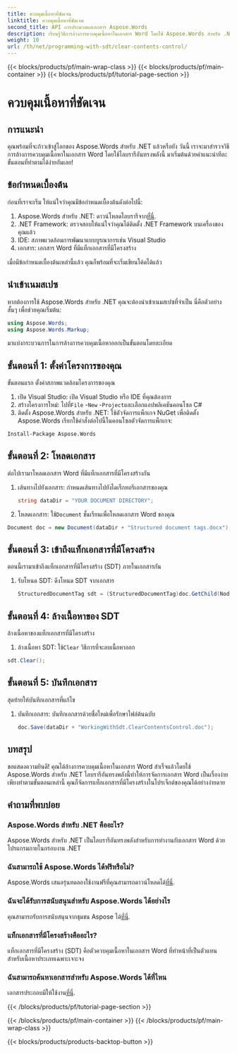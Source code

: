 ```yaml
---
title: ควบคุมเนื้อหาที่ชัดเจน
linktitle: ควบคุมเนื้อหาที่ชัดเจน
second_title: API การประมวลผลเอกสาร Aspose.Words
description: เรียนรู้วิธีการล้างการควบคุมเนื้อหาในเอกสาร Word โดยใช้ Aspose.Words สำหรับ .NET พร้อมคู่มือทีละขั้นตอนของเรา
weight: 10
url: /th/net/programming-with-sdt/clear-contents-control/
---
```


{{< blocks/products/pf/main-wrap-class >}}
{{< blocks/products/pf/main-container >}}
{{< blocks/products/pf/tutorial-page-section >}}

# ควบคุมเนื้อหาที่ชัดเจน

## การแนะนำ

คุณพร้อมที่จะก้าวเข้าสู่โลกของ Aspose.Words สำหรับ .NET แล้วหรือยัง วันนี้ เราจะมาสำรวจวิธีการล้างการควบคุมเนื้อหาในเอกสาร Word โดยใช้ไลบรารีอันทรงพลังนี้ มาเริ่มต้นด้วยคำแนะนำทีละขั้นตอนที่ทำตามได้ง่ายกันเลย!

## ข้อกำหนดเบื้องต้น

ก่อนที่เราจะเริ่ม ให้แน่ใจว่าคุณมีข้อกำหนดเบื้องต้นดังต่อไปนี้:

1.  Aspose.Words สำหรับ .NET: ดาวน์โหลดไลบรารีจาก[ที่นี่](https://releases.aspose.com/words/net/).
2. .NET Framework: ตรวจสอบให้แน่ใจว่าคุณได้ติดตั้ง .NET Framework บนเครื่องของคุณแล้ว
3. IDE: สภาพแวดล้อมการพัฒนาแบบบูรณาการเช่น Visual Studio
4. เอกสาร: เอกสาร Word ที่มีแท็กเอกสารที่มีโครงสร้าง

เมื่อมีข้อกำหนดเบื้องต้นเหล่านี้แล้ว คุณก็พร้อมที่จะเริ่มเขียนโค้ดได้แล้ว

## นำเข้าเนมสเปซ

หากต้องการใช้ Aspose.Words สำหรับ .NET คุณจะต้องนำเข้าเนมสเปซที่จำเป็น นี่คือตัวอย่างสั้นๆ เพื่อช่วยคุณเริ่มต้น:

```csharp
using Aspose.Words;
using Aspose.Words.Markup;
```

มาแบ่งกระบวนการในการล้างการควบคุมเนื้อหาออกเป็นขั้นตอนโดยละเอียด

## ขั้นตอนที่ 1: ตั้งค่าโครงการของคุณ

ขั้นตอนแรก ตั้งค่าสภาพแวดล้อมโครงการของคุณ

1. เปิด Visual Studio: เปิด Visual Studio หรือ IDE ที่คุณต้องการ
2.  สร้างโครงการใหม่: ไปที่`File` -`New` -`Project`และเลือกแอปพลิเคชันคอนโซล C#
3. ติดตั้ง Aspose.Words สำหรับ .NET: ใช้ตัวจัดการแพ็กเกจ NuGet เพื่อติดตั้ง Aspose.Words เรียกใช้คำสั่งต่อไปนี้ในคอนโซลตัวจัดการแพ็กเกจ:
```sh
Install-Package Aspose.Words
```

## ขั้นตอนที่ 2: โหลดเอกสาร

ต่อไปเรามาโหลดเอกสาร Word ที่มีแท็กเอกสารที่มีโครงสร้างกัน

1. เส้นทางไปยังเอกสาร: กำหนดเส้นทางไปยังไดเร็กทอรีเอกสารของคุณ
   ```csharp
   string dataDir = "YOUR DOCUMENT DIRECTORY";
   ```
2.  โหลดเอกสาร: ใช้`Document` ชั้นเรียนเพื่อโหลดเอกสาร Word ของคุณ
   ```csharp
   Document doc = new Document(dataDir + "Structured document tags.docx");
   ```

## ขั้นตอนที่ 3: เข้าถึงแท็กเอกสารที่มีโครงสร้าง

ตอนนี้เรามาเข้าถึงแท็กเอกสารที่มีโครงสร้าง (SDT) ภายในเอกสารกัน

1. รับโหนด SDT: ดึงโหนด SDT จากเอกสาร
   ```csharp
   StructuredDocumentTag sdt = (StructuredDocumentTag)doc.GetChild(NodeType.StructuredDocumentTag, 0, true);
   ```

## ขั้นตอนที่ 4: ล้างเนื้อหาของ SDT

ล้างเนื้อหาของแท็กเอกสารที่มีโครงสร้าง

1.  ล้างเนื้อหา SDT: ใช้`Clear` วิธีการที่จะลบเนื้อหาออก
   ```csharp
   sdt.Clear();
   ```

## ขั้นตอนที่ 5: บันทึกเอกสาร

สุดท้ายให้บันทึกเอกสารที่แก้ไข

1. บันทึกเอกสาร: บันทึกเอกสารด้วยชื่อใหม่เพื่อรักษาไฟล์ต้นฉบับ
   ```csharp
   doc.Save(dataDir + "WorkingWithSdt.ClearContentsControl.doc");
   ```

## บทสรุป

ขอแสดงความยินดี! คุณได้ล้างการควบคุมเนื้อหาในเอกสาร Word สำเร็จแล้วโดยใช้ Aspose.Words สำหรับ .NET ไลบรารีอันทรงพลังนี้ทำให้การจัดการเอกสาร Word เป็นเรื่องง่าย เพียงทำตามขั้นตอนเหล่านี้ คุณก็จัดการแท็กเอกสารที่มีโครงสร้างในโปรเจ็กต์ของคุณได้อย่างง่ายดาย

## คำถามที่พบบ่อย

### Aspose.Words สำหรับ .NET คืออะไร?

Aspose.Words สำหรับ .NET เป็นไลบรารีอันทรงพลังสำหรับการทำงานกับเอกสาร Word ด้วยโปรแกรมภายในกรอบงาน .NET

### ฉันสามารถใช้ Aspose.Words ได้ฟรีหรือไม่?

 Aspose.Words เสนอรุ่นทดลองใช้งานฟรีที่คุณสามารถดาวน์โหลดได้[ที่นี่](https://releases.aspose.com/).

### ฉันจะได้รับการสนับสนุนสำหรับ Aspose.Words ได้อย่างไร

 คุณสามารถรับการสนับสนุนจากชุมชน Aspose ได้[ที่นี่](https://forum.aspose.com/c/words/8).

### แท็กเอกสารที่มีโครงสร้างคืออะไร?

แท็กเอกสารที่มีโครงสร้าง (SDT) คือตัวควบคุมเนื้อหาในเอกสาร Word ที่ทำหน้าที่เป็นตัวแทนสำหรับเนื้อหาประเภทเฉพาะเจาะจง

### ฉันสามารถค้นหาเอกสารสำหรับ Aspose.Words ได้ที่ไหน

 เอกสารประกอบมีให้ใช้งาน[ที่นี่](https://reference.aspose.com/words/net/).

{{< /blocks/products/pf/tutorial-page-section >}}

{{< /blocks/products/pf/main-container >}}
{{< /blocks/products/pf/main-wrap-class >}}

{{< blocks/products/products-backtop-button >}}
